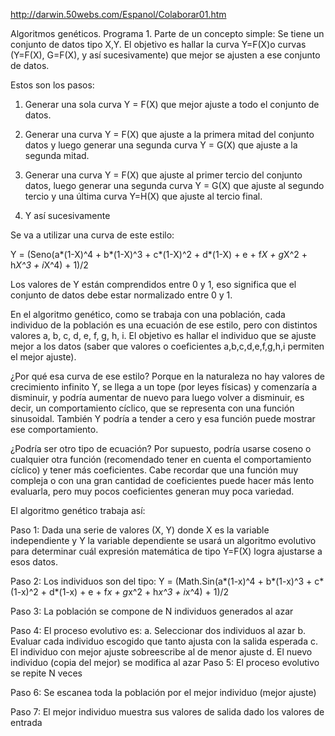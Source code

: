 http://darwin.50webs.com/Espanol/Colaborar01.htm

Algoritmos genéticos. Programa 1.
Parte de un concepto simple: Se tiene un conjunto de datos tipo X,Y. El objetivo es hallar la curva Y=F(X)o curvas (Y=F(X), G=F(X), y así sucesivamente) que mejor se ajusten a ese conjunto de datos.

Estos son los pasos:

1. Generar una sola curva Y = F(X) que mejor ajuste a todo el conjunto de datos.

2. Generar una curva Y = F(X) que ajuste a la primera mitad del conjunto datos y luego generar una segunda curva Y = G(X) que ajuste a la segunda mitad.

3. Generar una curva Y = F(X) que ajuste al primer tercio del conjunto datos, luego generar una segunda curva Y = G(X) que ajuste al segundo tercio y una última curva Y=H(X) que ajuste al tercio final.

4. Y así sucesivamente

Se va a utilizar una curva de este estilo:

Y = (Seno(a*(1-X)^4 + b*(1-X)^3 + c*(1-X)^2 + d*(1-X) + e + f*X + g*X^2 + h*X^3 + i*X^4) + 1)/2

Los valores de Y están comprendidos entre 0 y 1, eso significa que el conjunto de datos debe estar normalizado entre 0 y 1.

En el algoritmo genético, como se trabaja con una población, cada individuo de la población es una ecuación de ese estilo, pero con distintos valores a, b, c, d, e, f, g, h, i. El objetivo es hallar el individuo que se ajuste mejor a los datos (saber que valores o coeficientes a,b,c,d,e,f,g,h,i permiten el mejor ajuste).

¿Por qué esa curva de ese estilo? Porque en la naturaleza no hay valores de crecimiento infinito Y, se llega a un tope (por leyes físicas) y comenzaría a disminuir, y podría aumentar de nuevo para luego volver a disminuir, es decir, un comportamiento cíclico, que se representa con una función sinusoidal. También Y podría a tender a cero y esa función puede mostrar ese comportamiento.

¿Podría ser otro tipo de ecuación? Por supuesto, podría usarse coseno o cualquier otra función (recomendado tener en cuenta el comportamiento cíclico) y tener más coeficientes. Cabe recordar que una función muy compleja o con una gran cantidad de coeficientes puede hacer más lento evaluarla, pero muy pocos coeficientes generan muy poca variedad.

El algoritmo genético trabaja así:

Paso 1: Dada una serie de valores (X, Y) donde X es la variable independiente y Y la variable dependiente se usará un algoritmo evolutivo para determinar cuál expresión matemática de tipo Y=F(X) logra ajustarse a esos datos.

Paso 2: Los individuos son del tipo: Y = (Math.Sin(a*(1-x)^4 + b*(1-x)^3 + c*(1-x)^2 + d*(1-x) + e + f*x + g*x^2 + h*x^3 + i*x^4) + 1)/2

Paso 3: La población se compone de N individuos generados al azar

Paso 4: El proceso evolutivo es:
a. Seleccionar dos individuos al azar
b. Evaluar cada individuo escogido que tanto ajusta con la salida esperada
c. El individuo con mejor ajuste sobreescribe al de menor ajuste
d. El nuevo individuo (copia del mejor) se modifica al azar
Paso 5: El proceso evolutivo se repite N veces

Paso 6: Se escanea toda la población por el mejor individuo (mejor ajuste)

Paso 7: El mejor individuo muestra sus valores de salida dado los valores de entrada
